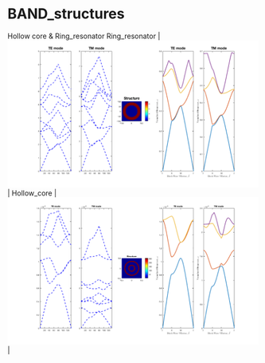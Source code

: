 # BAND_structures
Hollow core &amp; Ring_resonator
Ring_resonator |![Ring_resonator](https://github.com/issahi62/BAND_structures/blob/master/Ben2.png) |
Hollow_core    |![Hollow_core](https://github.com/issahi62/BAND_structures/blob/master/Ben.png)     |
